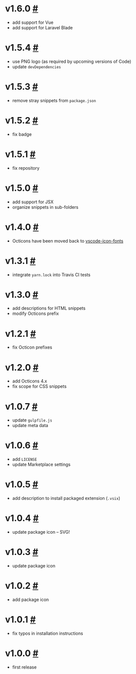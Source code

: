 # v1.6.0 [#](https://github.com/idleberg/vscode-icon-fonts-legacy/releases/tag/1.6.0)

- add support for Vue
- add support for Laravel Blade

# v1.5.4 [#](https://github.com/idleberg/vscode-icon-fonts-legacy/releases/tag/1.5.4)

* use PNG logo (as required by upcoming versions of Code)
* update `devDependencies`

# v1.5.3 [#](https://github.com/idleberg/vscode-icon-fonts-legacy/releases/tag/1.5.3)

- remove stray snippets from `package.json`

# v1.5.2 [#](https://github.com/idleberg/vscode-icon-fonts-legacy/releases/tag/1.5.2)

- fix badge

# v1.5.1 [#](https://github.com/idleberg/vscode-icon-fonts-legacy/releases/tag/1.5.1)

- fix repository

# v1.5.0 [#](https://github.com/idleberg/vscode-icon-fonts-legacy/releases/tag/1.5.0)

- add support for JSX
- organize snippets in sub-folders


# v1.4.0 [#](https://github.com/idleberg/vscode-icon-fonts-legacy/releases/tag/1.4.0)

- Octicons have been moved back to [vscode-icon-fonts](https://github.com/idleberg/vscode-icon-fonts)

# v1.3.1 [#](https://github.com/idleberg/vscode-icon-fonts-legacy/releases/tag/1.3.1)

- integrate `yarn.lock` into Travis CI tests

# v1.3.0 [#](https://github.com/idleberg/vscode-icon-fonts-legacy/releases/tag/1.3.0)

- add descriptions for HTML snippets
- modify Octicons prefix

# v1.2.1 [#](https://github.com/idleberg/vscode-icon-fonts-legacy/releases/tag/1.2.1)

- fix Octicon prefixes

# v1.2.0 [#](https://github.com/idleberg/vscode-icon-fonts-legacy/releases/tag/1.2.0)

- add Octicons 4.x
- fix scope for CSS snippets

# v1.0.7 [#](https://github.com/idleberg/vscode-icon-fonts-legacy/releases/tag/1.0.7)

- update `gulpfile.js`
- update meta data

# v1.0.6 [#](https://github.com/idleberg/vscode-icon-fonts-legacy/releases/tag/1.0.6)

- add `LICENSE`
- update Marketplace settings

# v1.0.5 [#](https://github.com/idleberg/vscode-icon-fonts-legacy/releases/tag/1.0.5)

- add description to install packaged extension (`.vsix`)

# v1.0.4 [#](https://github.com/idleberg/vscode-icon-fonts-legacy/releases/tag/1.0.4)

- update package icon – SVG!

# v1.0.3 [#](https://github.com/idleberg/vscode-icon-fonts-legacy/releases/tag/1.0.3)

- update package icon

# v1.0.2 [#](https://github.com/idleberg/vscode-icon-fonts-legacy/releases/tag/1.0.2)

- add package icon

# v1.0.1 [#](https://github.com/idleberg/vscode-icon-fonts-legacy/releases/tag/1.0.1)

- fix typos in installation instructions

# v1.0.0 [#](https://github.com/idleberg/vscode-icon-fonts-legacy/releases/tag/1.0.0)

- first release

